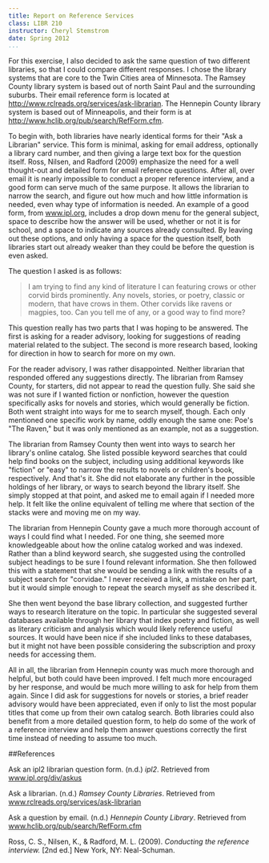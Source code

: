 ```yaml
---
title: Report on Reference Services
class: LIBR 210
instructor: Cheryl Stemstrom
date: Spring 2012
...
```


For this exercise, I also decided to ask the same question of two different libraries, so that I could compare different responses.
I chose the library systems that are core to the Twin Cities area of Minnesota.
The Ramsey County library system is based out of north Saint Paul and the surrounding suburbs.
Their email reference form is located at <http://www.rclreads.org/services/ask-librarian>.
The Hennepin County library system is based out of Minneapolis, and their form is at <http://www.hclib.org/pub/search/RefForm.cfm>.

To begin with, both libraries have nearly identical forms for their "Ask a Librarian" service.
This form is minimal, asking for email address, optionally a library card number, and then giving a large text box for the question itself.
Ross, Nilsen, and Radford (2009) emphasize the need for a well thought-out and detailed form for email reference questions.
After all, over email it is nearly impossible to conduct a proper reference interview, and a good form can serve much of the same purpose.
It allows the librarian to narrow the search, and figure out how much and how little information is needed, even whay type of information is needed.
An example of a good form, from www.ipl.org, includes a drop down menu for the general subject, space to describe how the answer will be used, whether or not it is for school, and a space to indicate any sources already consulted.
By leaving out these options, and only having a space for the question itself, both libraries start out already weaker than they could be before the question is even asked.

The question I asked is as follows:

>   I am trying to find any kind of literature I can featuring crows or other corvid birds prominently.
>   Any novels, stories, or poetry, classic or modern, that have crows in them.
>   Other corvids like ravens or magpies, too.
>   Can you tell me of any, or a good way to find more?

This question really has two parts that I was hoping to be answered.
The first is asking for a reader advisory, looking for suggestions of reading material related to the subject.
The second is more research based, looking for direction in how to search for more on my own.

For the reader advisory, I was rather disappointed.
Neither librarian that responded offered any suggestions directly.
The librarian from Ramsey County, for starters, did not appear to read the question fully.
She said she was not sure if I wanted fiction or nonfiction, however the question specifically asks for novels and stories, which would generally be fiction.
Both went straight into ways for me to search myself, though.
Each only mentioned one specific work by name, oddly enough the same one: Poe's "The Raven," but it was only mentioned as an example, not as a suggestion.

The librarian from Ramsey County then went into ways to search her library's online catalog.
She listed possible keyword searches that could help find books on the subject, including using additional keywords like "fiction" or "easy" to narrow the results to novels or children's book, respectively.
And that's it.
She did not elaborate any further in the possible holdings of her library, or ways to search beyond the library itself.
She simply stopped at that point, and asked me to email again if I needed more help.
It felt like the online equivalent of telling me where that section of the stacks were and moving me on my way.

The librarian from Hennepin County gave a much more thorough account of ways I could find what I needed.
For one thing, she seemed more knowledgeable about how the online catalog worked and was indexed.
Rather than a blind keyword search, she suggested using the controlled subject headings to be sure I found relevant information.
She then followed this with a statement that she would be sending a link with the results of a subject search for "corvidae."
I never received a link, a mistake on her part, but it would simple enough to repeat the search myself as she described it.

She then went beyond the base library collection, and suggested further ways to research literature on the topic.
In particular she suggested several databases available through her library that index poetry and fiction, as well as literary criticism and analysis which would likely reference useful sources.
It would have been nice if she included links to these databases, but it might not have been possible considering the subscription and proxy needs for accessing them.

All in all, the librarian from Hennepin county was much more thorough and helpful, but both could have been improved.
I felt much more encouraged by her response, and would be much more willing to ask for help from them again.
Since I did ask for suggestions for novels or stories, a brief reader advisory would have been appreciated, even if only to list the most popular titles that come up from their own catalog search.
Both libraries could also benefit from a more detailed question form, to help do some of the work of a reference interview and help them answer questions correctly the first time instead of needing to assume too much.

<div class="references">

##References

Ask an ipl2 librarian question form. (n.d.) _ipl2_. Retrieved from www.ipl.org/div/askus

Ask a librarian. (n.d.) _Ramsey County Libraries_. Retrieved from www.rclreads.org/services/ask-librarian

Ask a question by email. (n.d.) _Hennepin County Library_. Retrieved from www.hclib.org/pub/search/RefForm.cfm

Ross, C. S., Nilsen, K., & Radford, M. L. (2009). _Conducting the reference interview._ [2nd ed.] New York, NY: Neal-Schuman.

</div>

